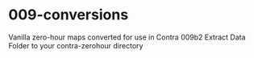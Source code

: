# 009-conversions
Vanilla zero-hour maps converted for use in Contra 009b2
Extract Data Folder to your contra-zerohour directory
